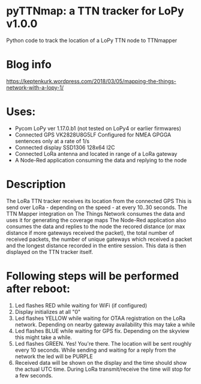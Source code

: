 # pyTTNmap: a TTN tracker for LoPy  v1.0.0
Python code to track the location of a LoPy TTN node to TTNmapper

# Blog info
https://keptenkurk.wordpress.com/2018/03/05/mapping-the-things-network-with-a-lopy-1/

# Uses:
* Pycom LoPy ver 1.17.0.b1 (not tested on LoPy4 or earlier firmwares)
* Connected GPS VK2828U8G5LF
    Configured for NMEA GPGGA sentences only at a rate of 1/s
* Connected display SSD1306 128x64 I2C
* Connected LoRa antenna and located in range of a LoRa gateway
* A Node-Red application consuming the data and replying to the node


# Description
The LoRa TTN tracker receives its location from the connected GPS
This is send over LoRa - depending on the speed - at every 10..30 seconds.
The TTN Mapper integration on The Things Network consumes the data and uses it for generating the coverage maps
The Node-Red application also consumes the data and replies to the node the recored distance 
(or max distance if more gateways received the packet), the total number of received packets, the number of 
unique gateways which received a packet and the longest distance recorded in the entire session.
This data is then displayed on the TTN tracker itself.

# Following steps will be performed after reboot:
1. Led flashes RED while waiting for WiFi (if configured)
2. Display initializes at all "0"
3. Led flashes YELLOW while waiting for OTAA registration on the LoRa network. Depending on nearby gateway availability this may take a while
4. Led flashes BLUE while waiting for GPS fix. Depending on the skyview this might take a while.
5. Led flashes GREEN. Yes! You're there. The location will be sent roughly every 10 seconds. While sending and waiting for a reply from the network the led will be PURPLE
6. Received data will be shown on the display and the time should show the actual UTC time. During LoRa transmit/receive the time will stop for a few seconds.

